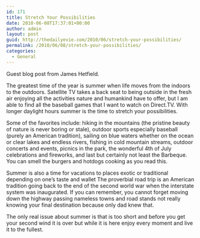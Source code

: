 ```yaml
---
id: 171
title: Stretch Your Possibilities
date: 2010-06-08T17:37:01+00:00
author: admin
layout: post
guid: http://thedailyevie.com/2010/06/stretch-your-possibilities/
permalink: /2010/06/08/stretch-your-possibilities/
categories:
  - General
---
```

Guest blog post from James Hetfield.

The greatest time of the year is summer when life moves from the indoors to the outdoors. Satellite TV takes a back seat to being outside in the fresh air enjoying all the activities nature and humankind have to offer, but I am able to find all the baseball games that I want to watch on Direct.TV. With longer daylight hours summer is the time to stretch your possibilities.

Some of the favorites include: hiking in the mountains (the pristine beauty of nature is never boring or stale), outdoor sports especially baseball (purely an American tradition), sailing on blue waters whether on the ocean or clear lakes and endless rivers, fishing in cold mountain streams, outdoor concerts and events, picnics in the park, the wonderful 4th of July celebrations and fireworks, and last but certainly not least the Barbeque. You can smell the burgers and hotdogs cooking as you read this.

Summer is also a time for vacations to places exotic or traditional depending on one&#8217;s taste and wallet The proverbial road trip is an American tradition going back to the end of the second world war when the interstate system was inaugurated. If you can remember, you cannot forget moving down the highway passing nameless towns and road stands not really knowing your final destination because only dad knew that.

The only real issue about summer is that is too short and before you get your second wind it is over but while it is here enjoy every moment and live it to the fullest.